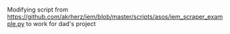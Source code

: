 Modifying script from https://github.com/akrherz/iem/blob/master/scripts/asos/iem_scraper_example.py to work for dad's project
